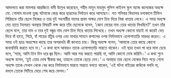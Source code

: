 আদালতে করা মামলার আরজিতে বাদী উল্লেখ করেছেন, শহীদ মামুন মাহমুদ পুলিশ লাইনস স্কুল অ্যান্ড কলেজের অধ্যক্ষ মো. গোলাম মাওলা তুচ্ছ ঘটনাকে কেন্দ্র করে ছাত্রদের নির্যাতন করে আসছেন। গত শনিবার বিদ্যালয় চলাকালে টিফিন পিরিয়ডে তাঁর ছেলে নিজের ও তার দুই সহপাঠীর নামের প্রথম অক্ষর যোগ চিহ্ন দিয়ে নিজ খাতায় লেখে। এ সময় অধ্যক্ষ বেত হাতে টহলরত অবস্থায় বিষয়টি লক্ষ করে তাঁর ছেলেকে বলেন, ‘কোন মেয়ের নাম তোর খাতায় লিখছিস?’ তখন তাঁর ছেলে বলে, তার নাম ও তার দুই বন্ধুর নাম যোগ চিহ্ন দিয়ে খাতায় লিখেছে। তখন অধ্যক্ষ কোনো যাচাই না করেই বেত দিয়ে বাঁ হাতে, পিঠে, বাঁ পায়ের হাঁটুর ওপর এবং মাথার সামনে কপালের ওপর নির্মমভাবে এলোপাতাড়ি মারধর করেন। এ সময় ওই ছাত্র অধ্যক্ষের কাছে তার অপরাধটা কী জানতে চায়। কিন্তু অধ্যক্ষ বলেন, ‘আমাকে তোর কাছে কোনো জবাবদিহি করতে হবে না।’ এ কথা বলে আবারও তাকে এলোপাতাড়ি মারতে থাকেন। ওই ছাত্র তখন পা ধরে মাফ চেয়ে বলে, ‘স্যার, আমি তিন দিন ধরে জ্বর ছিল। আমি আর সহ্য করতে পারছি না, আমি কোনো দোষ করিনি।’ এ কথা শুনে অধ্যক্ষ বলেন, ‘তুই তোর দোষ স্বীকার কর, তাহলে তোকে ছেড়ে দেব।’ এ অবস্থায় তার ছেলে বেঞ্চের নিচে পড়ে গেলে অধ্যক্ষ তাকে সেখান থেকে বের করে নির্মমভাবে মারতে মারতে বলতে থাকেন, ‘এই ঘটনা বাইরের কাউকে বলবি না, বললে তোকে পিটিয়ে মেরে শেষ করে ফেলব।’
